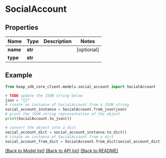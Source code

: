 # SocialAccount


## Properties

Name | Type | Description | Notes
------------ | ------------- | ------------- | -------------
**name** | **str** |  | [optional] 
**type** | **str** |  | 

## Example

```python
from keap_sdk_core_client.models.social_account import SocialAccount

# TODO update the JSON string below
json = "{}"
# create an instance of SocialAccount from a JSON string
social_account_instance = SocialAccount.from_json(json)
# print the JSON string representation of the object
print(SocialAccount.to_json())

# convert the object into a dict
social_account_dict = social_account_instance.to_dict()
# create an instance of SocialAccount from a dict
social_account_from_dict = SocialAccount.from_dict(social_account_dict)
```
[[Back to Model list]](../README.md#documentation-for-models) [[Back to API list]](../README.md#documentation-for-api-endpoints) [[Back to README]](../README.md)


